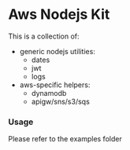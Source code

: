 # Aws Nodejs Kit

This is a collection of:
* generic nodejs utilities:
  * dates
  * jwt
  * logs
* aws-specific helpers:
  * dynamodb
  * apigw/sns/s3/sqs

### Usage

Please refer to the examples folder 

